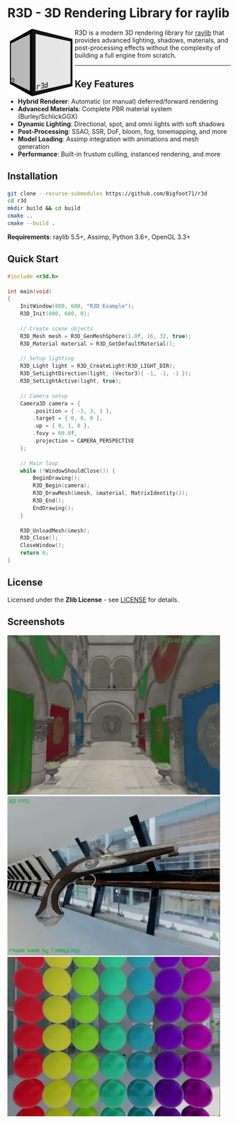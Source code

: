 # R3D - 3D Rendering Library for raylib

<img align="left" style="width:152px" src="https://github.com/Bigfoot71/r3d/blob/master/logo.png" width="124px">

R3D is a modern 3D rendering library for [raylib](https://www.raylib.com/) that provides advanced lighting, shadows, materials, and post-processing effects without the complexity of building a full engine from scratch.

---

## Key Features

- **Hybrid Renderer**: Automatic (or manual) deferred/forward rendering
- **Advanced Materials**: Complete PBR material system (Burley/SchlickGGX)
- **Dynamic Lighting**: Directional, spot, and omni lights with soft shadows
- **Post-Processing**: SSAO, SSR, DoF, bloom, fog, tonemapping, and more
- **Model Loading**: Assimp integration with animations and mesh generation
- **Performance**: Built-in frustum culling, instanced rendering, and more

## Installation

```bash
git clone --recurse-submodules https://github.com/Bigfoot71/r3d
cd r3d
mkdir build && cd build
cmake ..
cmake --build .
```

**Requirements**: raylib 5.5+, Assimp, Python 3.6+, OpenGL 3.3+

## Quick Start

```c
#include <r3d.h>

int main(void)
{
    InitWindow(800, 600, "R3D Example");
    R3D_Init(800, 600, 0);

    // Create scene objects
    R3D_Mesh mesh = R3D_GenMeshSphere(1.0f, 16, 32, true);
    R3D_Material material = R3D_GetDefaultMaterial();
    
    // Setup lighting
    R3D_Light light = R3D_CreateLight(R3D_LIGHT_DIR);
    R3D_SetLightDirection(light, (Vector3){ -1, -1, -1 });
    R3D_SetLightActive(light, true);
    
    // Camera setup
    Camera3D camera = {
        .position = { -3, 3, 3 },
        .target = { 0, 0, 0 },
        .up = { 0, 1, 0 },
        .fovy = 60.0f,
        .projection = CAMERA_PERSPECTIVE
    };

    // Main loop
    while (!WindowShouldClose()) {
        BeginDrawing();
        R3D_Begin(camera);
        R3D_DrawMesh(&mesh, &material, MatrixIdentity());
        R3D_End();
        EndDrawing();
    }

    R3D_UnloadMesh(&mesh);
    R3D_Close();
    CloseWindow();
    return 0;
}
```

## License

Licensed under the **Zlib License** - see [LICENSE](LICENSE) for details.

## Screenshots

![](examples/screenshots/sponza.webp)
![](examples/screenshots/pbr.webp)
![](examples/screenshots/skybox.webp)
